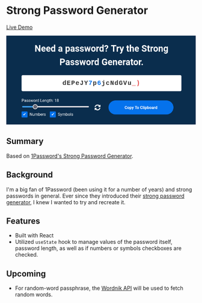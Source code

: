 # Strong Password Generator

[Live Demo](https://cranky-goldwasser-bc93db.netlify.app/)

![screenshot](/public/screenshot.png)

## Summary

Based on [1Password's Strong Password Generator](https://1password.com/password-generator/).

## Background

I'm a big fan of 1Password (been using it for a number of years) and strong passwords in general. Ever since they introduced their [strong password generator](https://1password.com/password-generator/), I knew I wanted to try and recreate it.

## Features

- Built with React
- Utilized `useState` hook to manage values of the password itself, password length, as well as if numbers or symbols checkboxes are checked.

## Upcoming

- For random-word passphrase, the [Wordnik API](https://developer.wordnik.com/) will be used to fetch random words.
